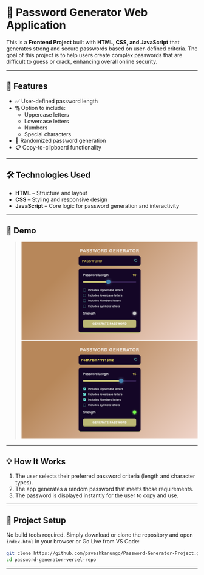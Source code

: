 # 🔐 Password Generator Web Application

This is a **Frontend Project** built with **HTML, CSS, and JavaScript** that generates strong and secure passwords based on user-defined criteria. The goal of this project is to help users create complex passwords that are difficult to guess or crack, enhancing overall online security.

---

## 🚀 Features

- ✅ User-defined password length
- 🔠 Option to include:
  - Uppercase letters
  - Lowercase letters
  - Numbers
  - Special characters
- 🔁 Randomized password generation
- 📋 Copy-to-clipboard functionality

---

## 🛠 Technologies Used

- **HTML** – Structure and layout
- **CSS** – Styling and responsive design
- **JavaScript** – Core logic for password generation and interactivity

---

## 📸 Demo

> ![Password Generator Screenshot](./assets/SS1.png)
> ![Password Generator Screenshot](./assets/SS2.png)  

---

## 💡 How It Works

1. The user selects their preferred password criteria (length and character types).
2. The app generates a random password that meets those requirements.
3. The password is displayed instantly for the user to copy and use.

---

## 📁 Project Setup

No build tools required. Simply download or clone the repository and open `index.html` in your browser or Go Live from VS Code:

```bash
git clone https://github.com/paveshkanungo/Password-Generator-Project.git
cd password-generator-vercel-repo
```

---